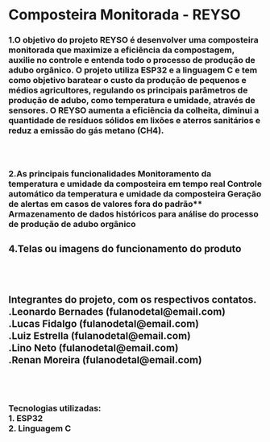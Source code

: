 # Composteira Monitorada - REYSO
<h3>
  1.O objetivo do projeto REYSO é desenvolver uma composteira monitorada que maximize a eficiência da compostagem, auxilie no controle e entenda todo o processo de produção de adubo orgânico. O projeto utiliza ESP32 e a linguagem C e tem como objetivo baratear o custo da produção de pequenos e médios agricultores, regulando os principais parâmetros de produção de adubo, como temperatura e umidade, através de sensores. O REYSO aumenta a eficiência da colheita, diminui a quantidade de resíduos sólidos em lixões e aterros sanitários e reduz a emissão do gás metano (CH4).
  <h3>
  <br>
<h3>
  2.As principais funcionalidades
Monitoramento da temperatura e umidade da composteira em tempo real
Controle automático da temperatura e umidade da composteira
Geração de alertas em casos de valores fora do padrão**
Armazenamento de dados históricos para análise do processo de produção de adubo orgânico
<h3>
  <lr>
  <h3>
    4.Telas ou imagens do funcionamento do produto
    <h3>
    <br>
    <h3>
      Integrantes do projeto, com os respectivos contatos.
      <br>
      .Leonardo Bernades (fulanodetal@email.com)
      <br>
      .Lucas Fidalgo (fulanodetal@email.com)
      <br>
      .Luiz Estrella (fulanodetal@email.com)
      <br>
      .Lino Neto (fulanodetal@email.com)
      <br>
      .Renan Moreira (fulanodetal@email.com)
      <h3>
        <br>
 <h4>
   Tecnologias utilizadas:
   <br>
   1. ESP32
   <br>
   2. Linguagem C 
   <h4>

